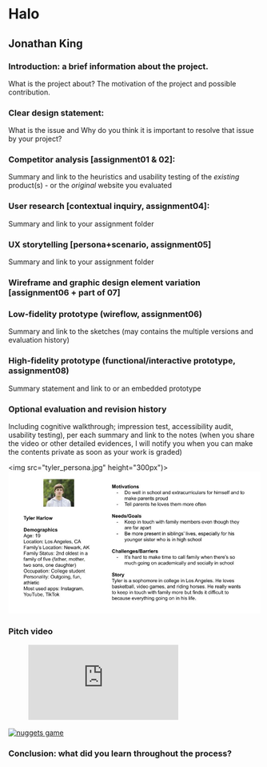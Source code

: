 # Halo 
## Jonathan King

### Introduction: a brief information about the project. 
What is the project about? The motivation of the project and possible contribution.

### Clear design statement: 
What is the issue and Why do you think it is important to resolve that issue by your project? 

### Competitor analysis [assignment01 & 02]: 
Summary and link to the heuristics and usability testing of the *existing* product(s) - or the *original* website you evaluated

### User research [contextual inquiry, assignment04]: 
Summary and link to your assignment folder

### UX storytelling [persona+scenario, assignment05] 
Summary and link to your assignment folder

### Wireframe and graphic design element variation [assignment06 + part of 07]

### Low-fidelity prototype (wireflow, assignment06) 
Summary and link to the sketches (may contains the multiple versions and evaluation history)

### High-fidelity prototype (functional/interactive prototype, assignment08) 
Summary statement and link to or an embedded prototype

### Optional evaluation and revision history 
Including cognitive walkthrough; impression test, accessibility audit, usability testing), per each summary and link to the notes (when you share the video or other detailed evidences, I will notify you when you can make the contents private as soon as your work is graded)

<img src="tyler_persona.jpg" height="300px")>
![tyler the user of the app](tyler_persona.jpg)

### Pitch video 

<!-- blank line-->
<figure class="video_container">
  <iframe src="https://youtu.be/s4mXxflAjps" frameborder="0"
          allowfullscreen="true"></iframe>
  </figure>
<!-- blank line-->

[![nuggets game](http://img.youtube.com/vi/s4mXxflAjps&ab/0.jpg)](https://www.youtube.com/watch?v=s4mXxflAjps&ab_channel=NBA "nba")

### Conclusion: what did you learn throughout the process?
